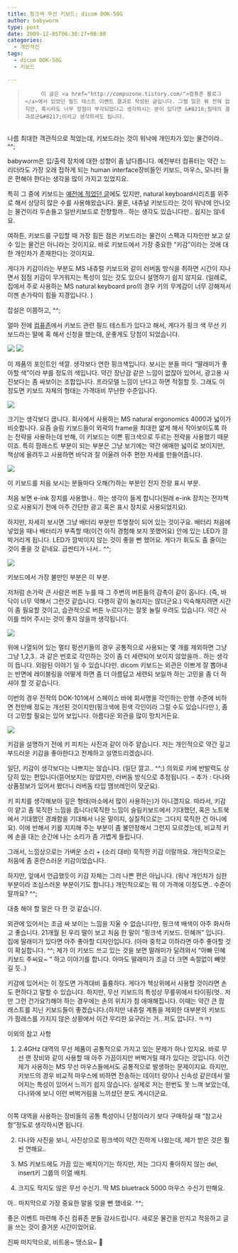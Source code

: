 ```yaml
---
title: 핑크색 무선 키보드; dicom DOK-58G
author: babyworm
type: post
date: 2009-12-05T06:30:27+00:00
categories:
  - 개인적인
tags:
  - dicom DOK-58G
  - 키보드

---
```


>          이 글은 <a href="http://compuzone.tistory.com/">컴퓨존 블로그</a>에서 있었던 필드 테스트 이벤트 결과로 작성된 글입니다. 그럴 일은 뭐 전혀 없지만, 혹시라도 너무 장점이 부각되었다고 생각하시는 분이 있다면 &#8216;필테의 결과로군&#8217;이라고 생각하셔도 됩니다.
<br>
나름 최대한 객관적으로 적었는데, 키보드라는 것이 워낙에 개인차가 있는 물건이라.. ^^;


babyworm은 입/출력 장치에 대한 성향이 좀 남다릅니다. 예전부터 컴퓨터는 약간 느리더라도 가장 오래 접하게 되는 human interface장비들인 키보드, 마우스, 모니터 들은 편해야 한다는 생각을 많이 가지고 있었지요.

특히 그 중에 키보드는 [예전에 적었던 글][1]에도 있지만, natural keyboard시리즈를 위주로 해서 상당히 많은 수를 사용해왔습니다. 물론, 내츄널 키보드라는 것이 워낙에 안나오는 물건이라 두손들고 일반키보드로 전향할까.. 하는 생각도 있습니다만.. 쉽지는 않네요.

여하튼, 키보드를 구입할 때 가장 힘든 점은 키보드라는 물건이 스펙과 디자인만 보고 살수 있는 물건은 아니라는 것이지요. 바로 키보드에서 가장 중요한 &#8220;키감&#8221;이라는 것에 대한 개인차가 존재한다는 것이지요.

게다가 키감이라는 부분도 MS 내츄럴 키보드와 같이 러버돔 방식을 취하면 시간이 지나면서 점점 키감이 무거워지는 특성이 있는 것도 있으니 설명하기 쉽지 않지요. (일례로, 집에서 주로 사용하는 MS natural keyboard pro의 경우 키의 무게감이 너무 강해져서 이젠 손가락이 힘들 지경입니다. )

잡설은 이쯤하고, ^^;

얼마 전에 [컴퓨존][2]에서 키보드 관련 필드 테스트가 있다고 해서, 게다가 핑크 색 무선 키보드라는 말에 혹 해서 신청을 했는데, 운좋게도 당첨이 되었습니다.

<img decoding="async" src="featured_IMG_2860.webp">

<img decoding="async" src="IMG_2861.webp">

이 제품의 포인트인 색깔. 생각보다 연한 핑크색입니다. 보시는 분들 마다 &#8220;딸래미가 좋아할 색&#8221;이라 부를 정도의 색입니다. 약간 장난감 같은 느낌이 없잖아 있어서, 광고용 사진보다는 좀 싸보이는 조합입니다. 프라모델 느낌이 난다고 하면 적절할 듯. 그래도 이 정도면 키보드 자체의 형태는 가격대비 무난한 수준입니다.

<img decoding="async" src="IMG_2886.webp" >


크기는 생각보다 큽니다. 회사에서 사용하는 MS natural ergonomics 4000과 넓이가 비슷합니다.
요즘 슬림 키보드들이 외곽의 frame을 최대한 얇게 해서 작아보이도록 하는 전략을 사용하는데 반해, 이 키보드는 이쁜 핑크색으로 두르는 전략을 사용했기 때문이죠. 특히 팜래스트 부분이 되는 부분은 그냥 보기에는 약간 애매한 넓이로 보이지만, 책상에 올려두고 사용하면 바닥과 잘 어울려 아주 편한 자세를 만들어줍니다.

<img decoding="async" src="IMG_2880.webp">

이 키보드를 처음 보시는 분들마다 오해(?)하는 부분인 전지 잔량 표시 부분.

처음 보면 e-ink 장치를 사용했나.. 하는 생각이 들게 합니다(원래 e-ink 장치는 전자책으로 사용되기 전에 아주 간단한 광고 혹은 표시 장치로 사용되었지요).

하지만, 자세히 보시면 그냥 배터리 부분만 투명창이 되어 있는 것이구요. 배터리 처음에 넣었을 때나 배터리가 부족할 때(이건 아직 경험해 보지 못했어요) 안에 있는 LED가 깜박거리게 됩니다. LED가 깜박이지 않는 것이 좋을 뻔 했어요. 게다가 휘도도 좀 줄이는 것이 좋을 것 같네요. 급싼티가 나서.. ^^;

<img decoding="async" src="IMG_2863.webp" >

키보드에서 가장 불만인 부분은 이 부분.

저처럼 손가락 큰 사람은 버튼 누를 때 그 주변의 버튼들의 감촉이 같이 옵니다. (즉, 바닥이 너무 약해서 그런것 같습니다. 다행히 같이 눌리지는 않더군요.) 익숙해지려면 시간이 좀 필요할 것이고, 습관적으로 버튼 누르다가는 잘못 눌릴 우려도 있습니다. 약간 사이를 띄어 주시는 것이 좋지 않을까 생각됩니다.

<img decoding="async" src="IMG_2864.webp">

위에 나열되어 있는 멀티 펑션키들의 경우 공통적으로 사용되는 몇 개를 제외하면 그냥 그냥 1,2,3.. 과 같은 번호로 각인하는 것이 좀 더 세련되어 보이지 않았을까.. 하는 생각이 듭니다. 외람된 이야기 일 수 있습니다만. dicom 키보드는 외관은 이쁘게 잘 뽑아내는 반면에 레이블링을 어떻게 하면 좀 더 아름답고 세련되 보일까 하는 고민을 좀 더 하셔야 할 것 같습니다.

이번의 경우 전작의 DOK-101에서 스페이스 바에 회사명을 각인하는 만행 수준에 비하면 천만배 정도는 개선된 것이지만(핑크색에 흰색 각인이라 그럴 수도 있습니다만.), 좀 더 고민할 필요는 있어 보입니다. 아름다운 외관을 많이 망치거든요.

<img decoding="async" src="IMG_2862.webp">

키감을 설명하기 전에 키 피치는 사진과 같이 아주 얕습니다. 저는 개인적으로 약간 깊고 부드러운 키감을 좋아한다고 전제하고 설명드리겠습니다.

일단, 키감이 생각보다는 나쁘지는 않습니다. (일단 깔고.. ^^;) 의외로 키에 반발력도 상당히 있는 편입니다(뜯어보지는 않았지만, 러버돔 방식으로 추정됩니다. – 추가 : 다나와 상품정보가 있어서 봤더니 러버돔 타입 맴브레인이 맞군요).

키 피치를 생각해보아 깊은 형태(마소에서 많이 사용하는)가 아니겠지요. 따라서, 키감이 얕고 좀 묵직한 느낌을 줍니다(묵직한 느낌이 슬림키보드에서 기대했던, 혹은 노트북에서 기대했던 경쾌함을 기대해서 나온 말이지, 실질적으로는 그다지 묵직한 건 아니에요). 이에 반해서 키를 지지해 주는 부분이 좀 불안정해서 그런지 모르겠는데, 비교적 키에 손을 대는 순간에 나는 소리가 좀 가볍게 들립니다.

그래서, 느낌상으로는 가벼운 소리 + (소리 대비) 묵직한 키감 이랄까요. 개인적으로는 처음에 좀 혼란스러운 키감이었습니다.

하지만, 앞에서 언급했듯이 키감 자체는 그리 나쁜 편은 아닙니다. (워낙 개인차가 심한 부분이라 조심스러운 부분이기도 합니다.) 개인적으로는 뭐 이 가격에 이정도면.. 수준이랄까요? ^^;

대충 해야 할 말은 다 한 것 같습니다.

외관에 있어서는 조금 싸 보이는 느낌을 지울 수 없습니다만, 핑크색 배색이 아주 화사하고 좋습니다. 21개월 된 우리 딸이 보고 처음 한 말이 &#8220;핑크색 키보드. 민혜꺼&#8221; 입니다. 집에 딸래미가 있다면 아주 좋아할 디자인입니다. (아마 중학교 이하라면 아주 좋아할 것이 확실합니다. ^^; 제가 이 키보드 쓰고 있는 것을 보면 딸래미가 달려와서 &#8220;아빠 민혜 키보드 주씨요~ &#8221; 하고 이야기를 합니다. 아마도 딸래미가 조금 더 크면 속절없이 빼앗길 듯..)

키감에 있어서는 이 정도면 가격대비 훌륭하다. 게다가 책상위에서 사용할 것이라면 손도 편하다고 말할 수 있습니다. 하지만, 무선 키보드의 특성상 무릎위에서 타이핑(엇.. 저만 그런 건가요?)해야 하는 경우에는 손의 위치가 참 애매해집니다. 이때는 약간 큰 팜 래스트를 지닌 키보드들이 좋겠습니다.(하지만 내츄럴 계통을 제외한 대부분의 키보드가 팜래스를 가지지 않은 상황에서 이건 무리한 요구라는 거.. 저도 압니다. ㅋㅋ)

이외의 참고 사항

1. 2.4GHz 대역의 무선 제품이 공통적으로 가지고 있는 문제가 하나 있지요. 바로 무선 랜 장비와 같이 사용할 때 아주 가끔이지만 버벅거릴 때가 있다는 것입니다. 이건 제가 사용하는 MS 무선 마우스들에서도 공통적으로 발생하는 문제이지요. 하지만, 키보드의 경우 비교적 마우스에 비하면 전송하는 데이터 량이나 신속성 같은데서 떨어지는 특성이 있어서 느끼기 쉽지 않습니다. 실제로 저는 한번도 못 느껴 보았는데, 다나와에 보니 이런 버벅거림을 느끼셨던 분도 계시더군요.
<br>
이쪽 대역을 사용하는 장비들의 공통 특성이니 단점이라기 보다 구매하실 때 &#8220;참고사항&#8221;정도로 생각하시면 됩니다.

2. 다나와 사진을 보니, 사진상으로 핑크색이 약간 진하게 나왔는데, 제가 받은 것은 훨씬 연해요..

3. MS 키보드에도 가끔 있는 배치이기는 하지만, 저는 그다지 좋아하지 않는 del, insert키 그룹의 이열 배치.

4. 크지도 작지도 않은 무선 수신기. 딱 MS bluetrack 5000 마우스 수신기 만해요.



아.. 마지막으로 가장 중요한 말을 잊을 뻔 했네요. ^^;

좋은 이벤트 마련해 주신 컴퓨존 분들 감사드립니다. 새로운 물건을 만지고 적응하고 글을 쓰는 것이 즐거운 시간이었어요.

진짜 마지막으로, 비트옹~ 땡스요~ 🙂

 [1]: http://babyworm.net/tatter/103
 [2]: http://www.compuzone.co.kr